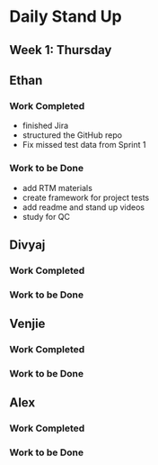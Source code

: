 # Daily Stand Up
## Week 1: Thursday

## Ethan

### Work Completed

- finished Jira
- structured the GitHub repo
- Fix missed test data from Sprint 1

### Work to be Done

- add RTM materials
- create framework for project tests
- add readme and stand up videos
- study for QC


## Divyaj

### Work Completed

### Work to be Done


## Venjie

### Work Completed

### Work to be Done

## Alex

### Work Completed

### Work to be Done